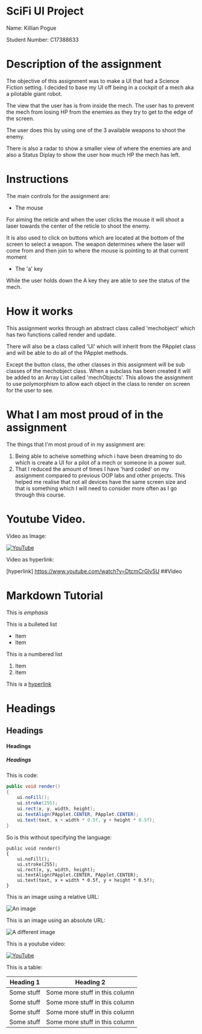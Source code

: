 # SciFi UI Project

Name: Killian Pogue

Student Number: C17388633

# Description of the assignment
The objective of this assignment was to make a
UI that had a Science Fiction setting. I decided
to base my UI off being in a cockpit of a mech
aka a pilotable giant robot.

The view that the user has is from inside the mech.
The user has to prevent the mech from losing HP
from the enemies as they try to get to the edge
of the screen.

The user does this by using one of the 3 available
weapons to shoot the enemy.

There is also a radar to show a smaller view of where
the enemies are and also a Status Diplay to show the
user how much HP the mech has left.



# Instructions
The main controls for the assignment are:

- The mouse

For aiming the reticle and when the user clicks the
mouse it will shoot a laser towards the center of the
reticle to shoot the enemy.

It is also used to click on buttons which are
located at the bottom of the screen to select a weapon.
The weapon determines where the laser will come from and
 then join to where the mouse is pointing to at that current moment

- The 'a' key

While the user holds down the A key they are able to
see the status of the mech. 
 

# How it works
This assignment works through an abstract class called
'mechobject' which has two functions called render and update.

There will also be a class called 'UI' which will inherit from
the PApplet class and will be able to do all of the PApplet
methods.

Except the button class, the other classes in this assignment will
be sub classes of the mechobject class. When a subclass has been created
it will be added to an Array List called 'mechObjects'. This allows the 
assignment to use polymorphism to allow each object in the class to
render on screen for the user to see.

# What I am most proud of in the assignment
The things that I'm most proud of in my assignment are:

1. Being able to acheive something which i have been dreaming to do
which is create a UI for a pilot of a mech or someone in a power suit.
1. That I reduced the amount of times I have 'hard coded' on my assignment
compared to previous OOP labs and other projects. This helped me realise that
not all devices have the same screen size and that is something which I
will need to consider more often as I go through this course. 

# Youtube Video.
Video as Image:

[![YouTube](http://img.youtube.com/vi/DtcmCrGlv5U/0.jpg)](https://www.youtube.com/watch?v=DtcmCrGlv5U)

Video as hyperlink:

[hyperlink] https://www.youtube.com/watch?v=DtcmCrGlv5U ##Video

# Markdown Tutorial

This is *emphasis*

This is a bulleted list

- Item
- Item

This is a numbered list

1. Item
1. Item

This is a [hyperlink](http://bryanduggan.org)

# Headings
## Headings
#### Headings
##### Headings

This is code:

```Java
public void render()
{
	ui.noFill();
	ui.stroke(255);
	ui.rect(x, y, width, height);
	ui.textAlign(PApplet.CENTER, PApplet.CENTER);
	ui.text(text, x + width * 0.5f, y + height * 0.5f);
}
```

So is this without specifying the language:

```
public void render()
{
	ui.noFill();
	ui.stroke(255);
	ui.rect(x, y, width, height);
	ui.textAlign(PApplet.CENTER, PApplet.CENTER);
	ui.text(text, x + width * 0.5f, y + height * 0.5f);
}
```

This is an image using a relative URL:

![An image](images/p8.png)

This is an image using an absolute URL:

![A different image](https://bryanduggandotorg.files.wordpress.com/2019/02/infinite-forms-00045.png?w=595&h=&zoom=2)

This is a youtube video:

[![YouTube](http://img.youtube.com/vi/J2kHSSFA4NU/0.jpg)](https://www.youtube.com/watch?v=J2kHSSFA4NU)

This is a table:

| Heading 1 | Heading 2 |
|-----------|-----------|
|Some stuff | Some more stuff in this column |
|Some stuff | Some more stuff in this column |
|Some stuff | Some more stuff in this column |
|Some stuff | Some more stuff in this column |

